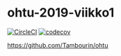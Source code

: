 # ohtu-2019-viikko1

[![CircleCI](https://circleci.com/gh/Tambourin/ohtu-2019-viikko1.svg?style=svg)](https://circleci.com/gh/Tambourin/ohtu-2019-viikko1)
[![codecov](https://codecov.io/gh/Tambourin/ohtu-2019-viikko1/branch/master/graph/badge.svg)](https://codecov.io/gh/Tambourin/ohtu-2019-viikko1)

https://github.com/Tambourin/ohtu
